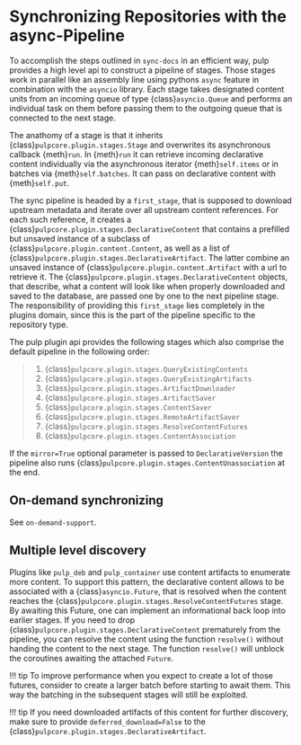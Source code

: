 

# Synchronizing Repositories with the async-Pipeline

To accomplish the steps outlined in `sync-docs` in an efficient way, pulp provides a high
level api to construct a pipeline of stages. Those stages work in parallel like an assembly line
using pythons `async` feature in combination with the `asyncio` library. Each stage takes
designated content units from an incoming queue of type {class}`asyncio.Queue` and performs an
individual task on them before passing them to the outgoing queue that is connected to the next
stage.

The anathomy of a stage is that it inherits {class}`pulpcore.plugin.stages.Stage` and overwrites
its asynchronous callback {meth}`run`.
In {meth}`run` it can retrieve incoming declarative content individually via the asynchronous
iterator {meth}`self.items` or in batches via {meth}`self.batches`.
It can pass on declarative content with {meth}`self.put`.

The sync pipeline is headed by a `first_stage`, that is supposed to download upstream metadata
and iterate over all upstream content references. For each such reference, it creates a
{class}`pulpcore.plugin.stages.DeclarativeContent` that contains a prefilled but unsaved instance
of a subclass of {class}`pulpcore.plugin.content.Content`, as well as a list of
{class}`pulpcore.plugin.stages.DeclarativeArtifact`. The latter combine an unsaved instance of
{class}`pulpcore.plugin.content.Artifact` with a url to retrieve it.
The {class}`pulpcore.plugin.stages.DeclarativeContent` objects, that describe, what a content will
look like when properly downloaded and saved to the database, are passed one by one to the next
pipeline stage.
The responsibility of providing this `first_stage` lies completely in the plugins domain, since
this is the part of the pipeline specific to the repository type.

The pulp plugin api provides the following stages which also comprise the default pipeline in the
following order:

> 1. {class}`pulpcore.plugin.stages.QueryExistingContents`
> 2. {class}`pulpcore.plugin.stages.QueryExistingArtifacts`
> 3. {class}`pulpcore.plugin.stages.ArtifactDownloader`
> 4. {class}`pulpcore.plugin.stages.ArtifactSaver`
> 5. {class}`pulpcore.plugin.stages.ContentSaver`
> 6. {class}`pulpcore.plugin.stages.RemoteArtifactSaver`
> 7. {class}`pulpcore.plugin.stages.ResolveContentFutures`
> 8. {class}`pulpcore.plugin.stages.ContentAssociation`

If the `mirror=True` optional parameter is passed to `DeclarativeVersion` the pipeline also runs
{class}`pulpcore.plugin.stages.ContentUnassociation` at the end.

## On-demand synchronizing

See `on-demand-support`.



## Multiple level discovery

Plugins like `pulp_deb` and `pulp_container` use content artifacts to enumerate more content.
To support this pattern, the declarative content allows to be associated with a
{class}`asyncio.Future`, that is resolved when the content reaches the
{class}`pulpcore.plugin.stages.ResolveContentFutures` stage.
By awaiting this Future, one can implement an informational back loop into earlier stages.
If you need to drop {class}`pulpcore.plugin.stages.DeclarativeContent` prematurely from the
pipeline, you can resolve the content using the function `resolve()` without handing
the content to the next stage. The function `resolve()` will unblock the coroutines awaiting the
attached `Future`.

!!! tip
To improve performance when you expect to create a lot of those futures, consider to
create a larger batch before starting to await them. This way the batching in the subsequent
stages will still be exploited.


!!! tip
If you need downloaded artifacts of this content for further discovery, make sure to
provide `deferred_download=False` to the
{class}`pulpcore.plugin.stages.DeclarativeArtifact`.


